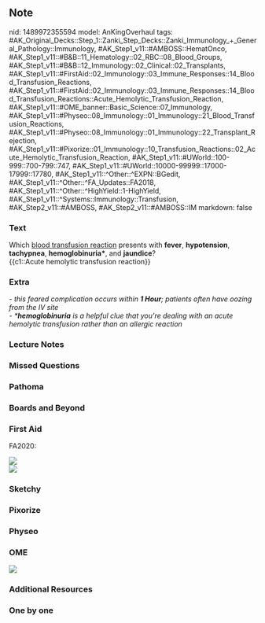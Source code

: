 ## Note
nid: 1489972355594
model: AnKingOverhaul
tags: #AK_Original_Decks::Step_1::Zanki_Step_Decks::Zanki_Immunology_+_General_Pathology::Immunology, #AK_Step1_v11::#AMBOSS::HematOnco, #AK_Step1_v11::#B&B::11_Hematology::02_RBC::08_Blood_Groups, #AK_Step1_v11::#B&B::12_Immunology::02_Clinical::02_Transplants, #AK_Step1_v11::#FirstAid::02_Immunology::03_Immune_Responses::14_Blood_Transfusion_Reactions, #AK_Step1_v11::#FirstAid::02_Immunology::03_Immune_Responses::14_Blood_Transfusion_Reactions::Acute_Hemolytic_Transfusion_Reaction, #AK_Step1_v11::#OME_banner::Basic_Science::07_Immunology, #AK_Step1_v11::#Physeo::08_Immunology::01_Immunology::21_Blood_Transfusion_Reactions, #AK_Step1_v11::#Physeo::08_Immunology::01_Immunology::22_Transplant_Rejection, #AK_Step1_v11::#Pixorize::01_Immunology::10_Transfusion_Reactions::02_Acute_Hemolytic_Transfusion_Reaction, #AK_Step1_v11::#UWorld::100-999::700-799::747, #AK_Step1_v11::#UWorld::10000-99999::17000-17999::17780, #AK_Step1_v11::^Other::^EXPN::BGedit, #AK_Step1_v11::^Other::^FA_Updates::FA2018, #AK_Step1_v11::^Other::^HighYield::1-HighYield, #AK_Step1_v11::^Systems::Immunology::Transfusion, #AK_Step2_v11::#AMBOSS, #AK_Step2_v11::#AMBOSS::IM
markdown: false

### Text
<div>
  Which <u>blood transfusion reaction</u> presents with
  <b>fever</b>, <b>hypotension</b>, <b>tachypnea</b>,
  <b>hemoglobinuria*</b>, and <b>jaundice</b>?
  <div>
    {{c1::Acute hemolytic transfusion reaction}}
  </div>
</div>

### Extra
<div>
  <i>- this feared complication occurs within <b>1 Hour</b>;
  patients often have oozing from the IV site</i>
</div>
<div>
  <i>- *<b>hemoglobinuria</b> is a helpful clue that you're dealing
  with an acute hemolytic transfusion rather than an allergic
  reaction</i>
</div>

### Lecture Notes


### Missed Questions


### Pathoma


### Boards and Beyond


### First Aid
FA2020:
<div>
  <img src="paste-ace3dd527b50dc956aff9a31975f6a16090ee44e.jpg"
  class="resizer">
  <div>
    <div><img src=
    "paste-5725677dbcf752424dd8d6af71eff346c38d4f3f.jpg" class=
    "resizer"></div>
  </div>
</div>

### Sketchy


### Pixorize


### Physeo


### OME
<div class="ome-widget">
  <a href=
  "https://onlinemeded.org/spa/immunology?ref=anki"><img src=
  "_OME_AnkiFlashcards_Topic_3.png"></a>
</div>

### Additional Resources


### One by one

